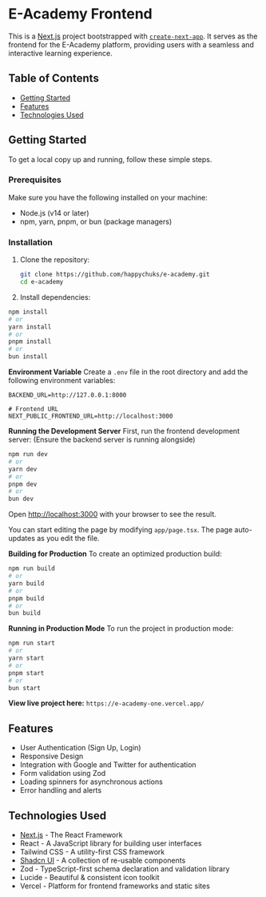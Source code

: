 # E-Academy Frontend

This is a [Next.js](https://nextjs.org) project bootstrapped with [`create-next-app`](https://nextjs.org/docs/app/api-reference/cli/create-next-app). It serves as the frontend for the E-Academy platform, providing users with a seamless and interactive learning experience.

## Table of Contents

- [Getting Started](#getting-started)
- [Features](#features)
- [Technologies Used](#technologies-used)


## Getting Started

To get a local copy up and running, follow these simple steps.

### Prerequisites

Make sure you have the following installed on your machine:

- Node.js (v14 or later)
- npm, yarn, pnpm, or bun (package managers)

### Installation

1. Clone the repository:

   ```bash
   git clone https://github.com/happychuks/e-academy.git
   cd e-academy
   ```



2. Install dependencies:

```bash
npm install
# or
yarn install
# or
pnpm install
# or
bun install
```

**Environment Variable**
Create a `.env` file in the root directory and add the following environment variables:
    
    BACKEND_URL=http://127.0.0.1:8000

    # Frontend URL 
    NEXT_PUBLIC_FRONTEND_URL=http://localhost:3000
    

**Running the Development Server**
First, run the frontend development server: (Ensure the backend server is running alongside)
```bash
npm run dev
# or
yarn dev
# or
pnpm dev
# or
bun dev
```

Open [http://localhost:3000](http://localhost:3000) with your browser to see the result.

You can start editing the page by modifying `app/page.tsx`. The page auto-updates as you edit the file.

**Building for Production**
To create an optimized production build:
```bash
npm run build
# or
yarn build
# or
pnpm build
# or
bun build
```

**Running in Production Mode**
To run the project in production mode:
```bash
npm run start
# or
yarn start
# or
pnpm start
# or
bun start
```

**View live project here:** `https://e-academy-one.vercel.app/`

## Features

- User Authentication (Sign Up, Login)
- Responsive Design
- Integration with Google and Twitter for authentication
- Form validation using Zod
- Loading spinners for asynchronous actions
- Error handling and alerts

## Technologies Used

- [Next.js](https://nextjs.org/docs/getting-started/installation) - The React Framework
- React - A JavaScript library for building user interfaces
- Tailwind CSS - A utility-first CSS framework
- [Shadcn UI](https://ui.shadcn.com/docs) - A collection of re-usable components
- Zod - TypeScript-first schema declaration and validation library
- Lucide - Beautiful & consistent icon toolkit
- Vercel - Platform for frontend frameworks and static sites

